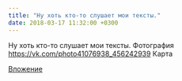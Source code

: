 ```yaml
---
title: "Ну хоть кто-то слушает мои тексты."
date: 2018-03-17 11:32:00 +0300
---
```


Ну хоть кто-то слушает мои тексты.
Фотография
https://vk.com/photo41076938_456242939
Карта

[Вложение](https://vk.com/photo41076938_456242939)
